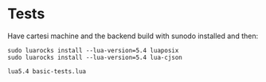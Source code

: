 # Tests

Have cartesi machine and the backend build with sunodo installed and then:

```
sudo luarocks install --lua-version=5.4 luaposix
sudo luarocks install --lua-version=5.4 lua-cjson

lua5.4 basic-tests.lua
```
